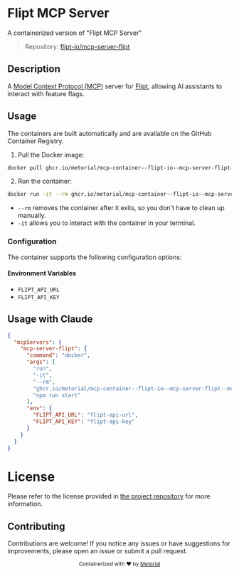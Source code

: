 
# Flipt MCP Server

A containerized version of "Flipt MCP Server"

> Repository: [flipt-io/mcp-server-flipt](https://github.com/flipt-io/mcp-server-flipt)

## Description

A [Model Context Protocol (MCP)](https://modelcontextprotocol.io/) server for [Flipt](https://flipt.io), allowing AI assistants to interact with feature flags.


## Usage

The containers are built automatically and are available on the GitHub Container Registry.

1. Pull the Docker image:

```bash
docker pull ghcr.io/metorial/mcp-container--flipt-io--mcp-server-flipt--mcp-server-flipt
```

2. Run the container:

```bash
docker run -it --rm ghcr.io/metorial/mcp-container--flipt-io--mcp-server-flipt--mcp-server-flipt 
```

- `--rm` removes the container after it exits, so you don't have to clean up manually.
- `-it` allows you to interact with the container in your terminal.


### Configuration

The container supports the following configuration options:




#### Environment Variables

- `FLIPT_API_URL`
- `FLIPT_API_KEY`




## Usage with Claude

```json
{
  "mcpServers": {
    "mcp-server-flipt": {
      "command": "docker",
      "args": [
        "run",
        "-it",
        "--rm",
        "ghcr.io/metorial/mcp-container--flipt-io--mcp-server-flipt--mcp-server-flipt",
        "npm run start"
      ],
      "env": {
        "FLIPT_API_URL": "flipt-api-url",
        "FLIPT_API_KEY": "flipt-api-key"
      }
    }
  }
}
```

# License

Please refer to the license provided in [the project repository](https://github.com/flipt-io/mcp-server-flipt) for more information.

## Contributing

Contributions are welcome! If you notice any issues or have suggestions for improvements, please open an issue or submit a pull request.

<div align="center">
  <sub>Containerized with ❤️ by <a href="https://metorial.com">Metorial</a></sub>
</div>
  